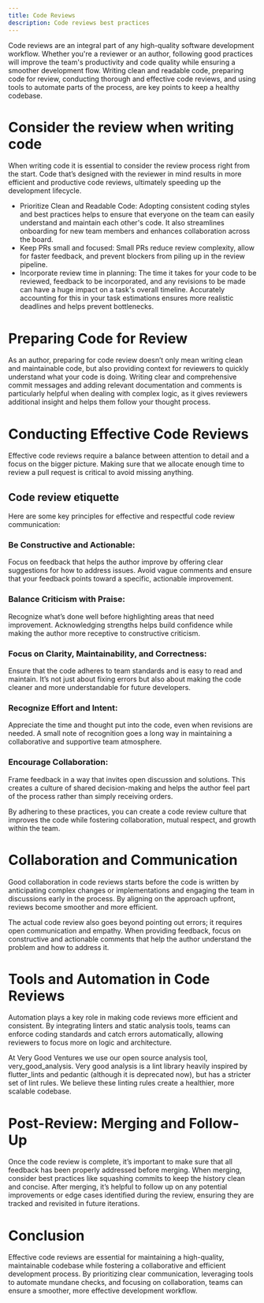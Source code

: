 ```yaml
---
title: Code Reviews
description: Code reviews best practices
---
```


Code reviews are an integral part of any high-quality software development workflow. Whether you're a reviewer or an author, following good practices will improve the team's productivity and code quality while ensuring a smoother development flow.
Writing clean and readable code, preparing code for review, conducting thorough and effective code reviews, and using tools to automate parts of the process, are key points to keep a healthy codebase.

# Consider the review when writing code

When writing code it is essential to consider the review process right from the start. Code that’s designed with the reviewer in mind results in more efficient and productive code reviews, ultimately speeding up the development lifecycle.

- Prioritize Clean and Readable Code: Adopting consistent coding styles and best practices helps to ensure that everyone on the team can easily understand and maintain each other's code. It also streamlines onboarding for new team members and enhances collaboration across the board.
- Keep PRs small and focused: Small PRs reduce review complexity, allow for faster feedback, and prevent blockers from piling up in the review pipeline.
- Incorporate review time in planning: The time it takes for your code to be reviewed, feedback to be incorporated, and any revisions to be made can have a huge impact on a task's overall timeline. Accurately accounting for this in your task estimations ensures more realistic deadlines and helps prevent bottlenecks.

# Preparing Code for Review

As an author, preparing for code review doesn’t only mean writing clean and maintainable code, but also providing context for reviewers to quickly understand what your code is doing.
Writing clear and comprehensive commit messages and adding relevant documentation and comments is particularly helpful when dealing with complex logic, as it gives reviewers additional insight and helps them follow your thought process.

# Conducting Effective Code Reviews

Effective code reviews require a balance between attention to detail and a focus on the bigger picture. Making sure that we allocate enough time to review a pull request is critical to avoid missing anything.

## Code review etiquette

Here are some key principles for effective and respectful code review communication:

### Be Constructive and Actionable:
Focus on feedback that helps the author improve by offering clear suggestions for how to address issues. Avoid vague comments and ensure that your feedback points toward a specific, actionable improvement.

### Balance Criticism with Praise:
Recognize what’s done well before highlighting areas that need improvement. Acknowledging strengths helps build confidence while making the author more receptive to constructive criticism.

### Focus on Clarity, Maintainability, and Correctness:
Ensure that the code adheres to team standards and is easy to read and maintain. It’s not just about fixing errors but also about making the code cleaner and more understandable for future developers.

### Recognize Effort and Intent:
Appreciate the time and thought put into the code, even when revisions are needed. A small note of recognition goes a long way in maintaining a collaborative and supportive team atmosphere.

### Encourage Collaboration:
Frame feedback in a way that invites open discussion and solutions. This creates a culture of shared decision-making and helps the author feel part of the process rather than simply receiving orders.

By adhering to these practices, you can create a code review culture that improves the code while fostering collaboration, mutual respect, and growth within the team.

# Collaboration and Communication

Good collaboration in code reviews starts before the code is written by anticipating complex changes or implementations and engaging the team in discussions early in the process. By aligning on the approach upfront, reviews become smoother and more efficient.

The actual code review also goes beyond pointing out errors; it requires open communication and empathy. When providing feedback, focus on constructive and actionable comments that help the author understand the problem and how to address it.

# Tools and Automation in Code Reviews

Automation plays a key role in making code reviews more efficient and consistent. By integrating linters and static analysis tools, teams can enforce coding standards and catch errors automatically, allowing reviewers to focus more on logic and architecture.

At Very Good Ventures we use our open source analysis tool, very_good_analysis. Very good analysis is a lint library heavily inspired by flutter_lints and pedantic (although it is deprecated now), but has a stricter set of lint rules. We believe these linting rules create a healthier, more scalable codebase.

# Post-Review: Merging and Follow-Up

Once the code review is complete, it’s important to make sure that all feedback has been properly addressed before merging. When merging, consider best practices like squashing commits to keep the history clean and concise.
After merging, it’s helpful to follow up on any potential improvements or edge cases identified during the review, ensuring they are tracked and revisited in future iterations.

# Conclusion

Effective code reviews are essential for maintaining a high-quality, maintainable codebase while fostering a collaborative and efficient development process. By prioritizing clear communication, leveraging tools to automate mundane checks, and focusing on collaboration, teams can ensure a smoother, more effective development workflow.
